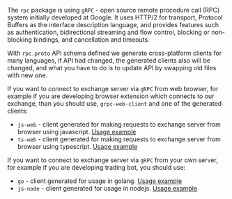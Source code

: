 The `rpc` package is using  `gRPC` - open source remote procedure call (RPC)
system initially developed at Google. It uses HTTP/2 for transport, Protocol
Buffers as the interface description language, and provides features such as
authentication, bidirectional streaming and flow control, blocking or
non-blocking bindings, and cancellation and timeouts.

With `rpc.proto` API schema defined we generate cross-platform clients for many
languages, if API had changed, the generated clients also will be changed, and
 what you have to do is to update API by swapping old files with new one.

If you want to connect to exchange server via `gRPC` from web browser, for
example if you are developing browser extension which connects to our
exchange, than you should use, `grpc-web-client` and one of the generated
clients:
* `js-web` - client generated for making requests to exchange server from
browser using javascript. [Usage example]()
* `ts-web` - client generated for making requests to exchange server from
browser using typescript. [Usage example]()

If you want to connect to exchange server via `gRPC` from your own server,
for example if you are developing trading bot, you should use:
* `go` - client generated for usage in golang. [Usage example]()
* `js-node` - client generated for usage in nodejs. [Usage example]()
